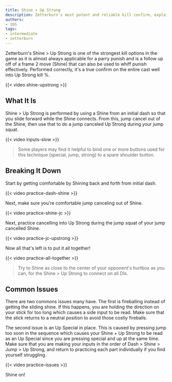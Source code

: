 ```yaml
---
title: Shine > Up Strong
description: Zetterburn's most potent and reliable kill confirm, explained
authors:
- 10S
tags:
- intermediate
- zetterburn
---
```


Zetterburn's Shine > Up Strong is one of the strongest kill options in the game as it is almost always applicable for a parry punish and is a follow up off of a frame 2 move (Shine) that can also be used to whiff punish effectively. Performed correctly, it's a true confirm on the entire cast well into Up Strong kill %.

{{< video shine-upstrong >}}

## What It Is

Shine > Up Strong is performed by using a Shine from an initial dash so that you slide forward while the Shine connects. From this, jump cancel out of the Shine, then use that to do a jump canceled Up Strong during your jump squat.

{{< video inputs-slow >}}

> Some players may find it helpful to bind one or more buttons used for this technique (special, jump, strong) to a spare shoulder button.

## Breaking It Down

Start by getting comfortable by Shining back and forth from initial dash.

{{< video practice-dash-shine >}}

Next, make sure you're comfortable jump canceling out of Shine.

{{< video practice-shine-jc >}}

Next, practice cancelling into Up Strong during the jump squat of your jump cancelled Shine.

{{< video practice-jc-upstrong >}}

Now all that's left is to put it all together!

{{< video practice-all-together >}}

> Try to Shine as close to the center of your opponent's hurtbox as you can, for the Shine > Up Strong to connect on all DIs.

## Common Issues

There are two commons issues many have. The first is fireballing instead of getting the sliding shine. If this happens, you are holding the direction on your stick for too long which causes a side input to be read. Make sure that the stick returns to a neutral position to avoid those costly fireballs. 

The second issue is an Up Special in place. This is caused by pressing jump too soon in the sequence which causes your Shine + Up Strong to be read as an Up Special since you are pressing special and up at the same time. Make sure that you are making your inputs in the order of Dash > Shine > Jump > Up Strong, and return to practicing each part individually if you find yourself struggling.

{{< video practice-issues >}}

Shine on!
